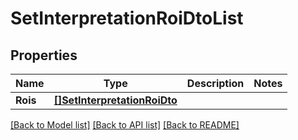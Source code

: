 # SetInterpretationRoiDtoList

## Properties

Name | Type | Description | Notes
------------ | ------------- | ------------- | -------------
**Rois** | [**[]SetInterpretationRoiDto**](SetInterpretationRoiDTO.md) |  | 

[[Back to Model list]](../README.md#documentation-for-models) [[Back to API list]](../README.md#documentation-for-api-endpoints) [[Back to README]](../README.md)


